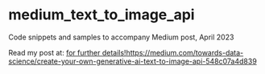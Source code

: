 # medium_text_to_image_api
Code snippets and samples to accompany Medium post, April 2023

Read my post at: [for further details!](https://medium.com/towards-data-science/create-your-own-generative-ai-text-to-image-api-548c07a4d839)https://medium.com/towards-data-science/create-your-own-generative-ai-text-to-image-api-548c07a4d839
